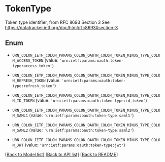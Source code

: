 <!--

 Copyright (c) 2024 Snowflake Computing Inc.
 
 Licensed under the Apache License, Version 2.0 (the "License");
 you may not use this file except in compliance with the License.
 You may obtain a copy of the License at
 
      http://www.apache.org/licenses/LICENSE-2.0
 
 Unless required by applicable law or agreed to in writing, software
 distributed under the License is distributed on an "AS IS" BASIS,
 WITHOUT WARRANTIES OR CONDITIONS OF ANY KIND, either express or implied.
 See the License for the specific language governing permissions and
 limitations under the License.

-->
# TokenType

Token type identifier, from RFC 8693 Section 3  See https://datatracker.ietf.org/doc/html/rfc8693#section-3

## Enum

* `URN_COLON_IETF_COLON_PARAMS_COLON_OAUTH_COLON_TOKEN_MINUS_TYPE_COLON_ACCESS_TOKEN` (value: `'urn:ietf:params:oauth:token-type:access_token'`)

* `URN_COLON_IETF_COLON_PARAMS_COLON_OAUTH_COLON_TOKEN_MINUS_TYPE_COLON_REFRESH_TOKEN` (value: `'urn:ietf:params:oauth:token-type:refresh_token'`)

* `URN_COLON_IETF_COLON_PARAMS_COLON_OAUTH_COLON_TOKEN_MINUS_TYPE_COLON_ID_TOKEN` (value: `'urn:ietf:params:oauth:token-type:id_token'`)

* `URN_COLON_IETF_COLON_PARAMS_COLON_OAUTH_COLON_TOKEN_MINUS_TYPE_COLON_SAML1` (value: `'urn:ietf:params:oauth:token-type:saml1'`)

* `URN_COLON_IETF_COLON_PARAMS_COLON_OAUTH_COLON_TOKEN_MINUS_TYPE_COLON_SAML2` (value: `'urn:ietf:params:oauth:token-type:saml2'`)

* `URN_COLON_IETF_COLON_PARAMS_COLON_OAUTH_COLON_TOKEN_MINUS_TYPE_COLON_JWT` (value: `'urn:ietf:params:oauth:token-type:jwt'`)

[[Back to Model list]](../README.md#documentation-for-models) [[Back to API list]](../README.md#documentation-for-api-endpoints) [[Back to README]](../README.md)


